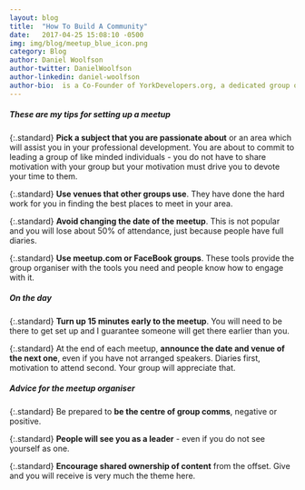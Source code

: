 ```yaml
---
layout: blog
title:  "How To Build A Community"
date:   2017-04-25 15:08:10 -0500
img: img/blog/meetup_blue_icon.png
category: Blog
author: Daniel Woolfson
author-twitter: DanielWoolfson
author-linkedin: daniel-woolfson
author-bio:  is a Co-Founder of YorkDevelopers.org, a dedicated group of software engineers in York providing meetups for technology professionals in York.  Daniel is also a co-organiser of the York Code Dojo and MagentoYork.
---
```

##### These are my tips for setting up a meetup

{:.standard}
**Pick a subject that you are passionate about** or an area which will assist you in your professional development.  You are about to commit to leading a group of like minded individuals - you do not have to share motivation with your group but your motivation must drive you to devote your time to them.

{:.standard}
**Use venues that other groups use**.  They have done the hard work for you in finding the best places to meet in your area.

{:.standard}
**Avoid changing the date of the meetup**. This is not popular and you will lose about 50% of attendance, just because people have full diaries.

{:.standard}
**Use meetup.com or FaceBook groups**.  These tools provide the group organiser with the tools you need and people know how to engage with it.


##### On the day

{:.standard}
**Turn up 15 minutes early to the meetup**.  You will need to be there to get set up and I guarantee someone will get there earlier than you.

{:.standard}
At the end of each meetup, **announce the date and venue of the next one**, even if you have not arranged speakers.  Diaries first, motivation to attend second.  Your group will appreciate that.


##### Advice for the meetup organiser

{:.standard}
Be prepared to **be the centre of group comms**, negative or positive.

{:.standard}
**People will see you as a leader** - even if you do not see yourself as one.

{:.standard}
**Encourage shared ownership of content** from the offset.  Give and you will receive is very much the theme here.   